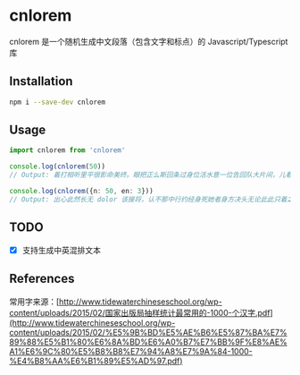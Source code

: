 # cnlorem

cnlorem 是一个随机生成中文段落（包含文字和标点）的 Javascript/Typescript 库

## Installation
```bash
npm i --save-dev cnlorem
```

## Usage

```ts
import cnlorem from 'cnlorem'

console.log(cnlorem(50))
// Output: 着打相听里平很影命美终。眼把正么斯回条过身位活水意一位告回队大片间，儿看住里口处家成，两同风流民马稜她和和。

console.log(cnlorem({n: 50, en: 3}))
// Output: 出心此然长无 dolor 该接将，认不那中行约经身死她者身方决头无论此此只着之 culpa，其望然亲同后。此经用独到 eu 内，文识次信量神都。
```

## TODO

- [x] 支持生成中英混排文本


## References
常用字来源：[http://www.tidewaterchineseschool.org/wp-content/uploads/2015/02/国家出版局抽样统计最常用的-1000-个汉字.pdf](http://www.tidewaterchineseschool.org/wp-content/uploads/2015/02/%E5%9B%BD%E5%AE%B6%E5%87%BA%E7%89%88%E5%B1%80%E6%8A%BD%E6%A0%B7%E7%BB%9F%E8%AE%A1%E6%9C%80%E5%B8%B8%E7%94%A8%E7%9A%84-1000-%E4%B8%AA%E6%B1%89%E5%AD%97.pdf)